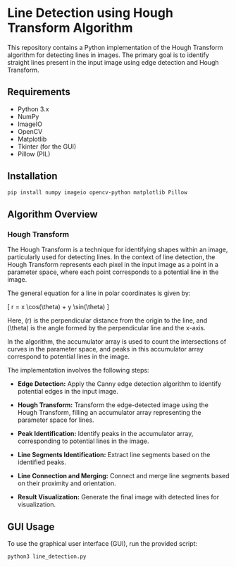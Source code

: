 # Line Detection using Hough Transform Algorithm

This repository contains a Python implementation of the Hough Transform algorithm for detecting lines in images. The primary goal is to identify straight lines present in the input image using edge detection and Hough Transform.

## Requirements

- Python 3.x
- NumPy
- ImageIO
- OpenCV
- Matplotlib
- Tkinter (for the GUI)
- Pillow (PIL)

## Installation

```bash
pip install numpy imageio opencv-python matplotlib Pillow
```
## Algorithm Overview

### Hough Transform

The Hough Transform is a technique for identifying shapes within an image, particularly used for detecting lines. In the context of line detection, the Hough Transform represents each pixel in the input image as a point in a parameter space, where each point corresponds to a potential line in the image.

The general equation for a line in polar coordinates is given by:

\[ r = x \cos(\theta) + y \sin(\theta) \]

Here, \(r\) is the perpendicular distance from the origin to the line, and \(\theta\) is the angle formed by the perpendicular line and the x-axis.

In the algorithm, the accumulator array is used to count the intersections of curves in the parameter space, and peaks in this accumulator array correspond to potential lines in the image.

The implementation involves the following steps:

- **Edge Detection:** Apply the Canny edge detection algorithm to identify potential edges in the input image.
  
- **Hough Transform:** Transform the edge-detected image using the Hough Transform, filling an accumulator array representing the parameter space for lines.
  
- **Peak Identification:** Identify peaks in the accumulator array, corresponding to potential lines in the image.
  
- **Line Segments Identification:** Extract line segments based on the identified peaks.
  
- **Line Connection and Merging:** Connect and merge line segments based on their proximity and orientation.
  
- **Result Visualization:** Generate the final image with detected lines for visualization.

## GUI Usage

To use the graphical user interface (GUI), run the provided script:

```bash
python3 line_detection.py
```
